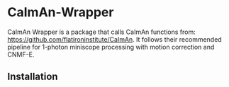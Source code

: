 # CaImAn-Wrapper

CaImAn Wrapper is a package that calls CaImAn functions from: https://github.com/flatironinstitute/CaImAn. It follows their recommended pipeline for 1-photon miniscope processing with motion correction and CNMF-E. 

## Installation

